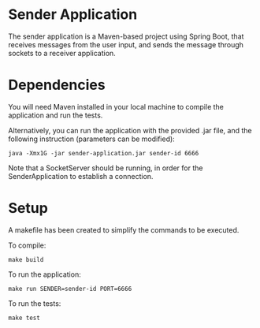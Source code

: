 # Sender Application

The sender application is a Maven-based project using Spring Boot, that receives messages from the user input, and sends
the message through sockets to a receiver application.

# Dependencies

You will need Maven installed in your local machine to compile the application and run the tests.

Alternatively, you can run the application with the provided .jar file, and the following instruction (parameters can be
modified):

```
java -Xmx1G -jar sender-application.jar sender-id 6666
```

Note that a SocketServer should be running, in order for the SenderApplication to establish a connection.

# Setup

A makefile has been created to simplify the commands to be executed.

To compile:

```
make build
```

To run the application:

```
make run SENDER=sender-id PORT=6666
```

To run the tests:

```
make test
```